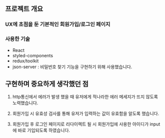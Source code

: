 ## 프로젝트 개요

### UX에 초점을 둔 기본적인 회원가입/로그인 페이지

### 사용한 기술
- React
- styled-components
- redux/toolkit
- json-server : 비밀번호 찾기 기능을 구현하기 위해 사용했습니다.

## 구현하며 중요하게 생각했던 점

1. http통신에서 에러가 발생 했을 때
   유저에게 적나라한 에러 메세지가 뜨지 않도록 노력했습니다.

2. 회원가입 시 유효성 검사를 통해
   유저가 입력하는 값이 유효함을 알도록 했습니다.

3. 회원가입 후 로그인 페이지로 리다이렉트 될 시
   회원가입에 사용한 아이디가 input에 바로 기입되도록 하였습니다.

